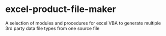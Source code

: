 # excel-product-file-maker
A selection of modules and procedures for excel VBA to generate multiple 3rd party data file types from one source file
